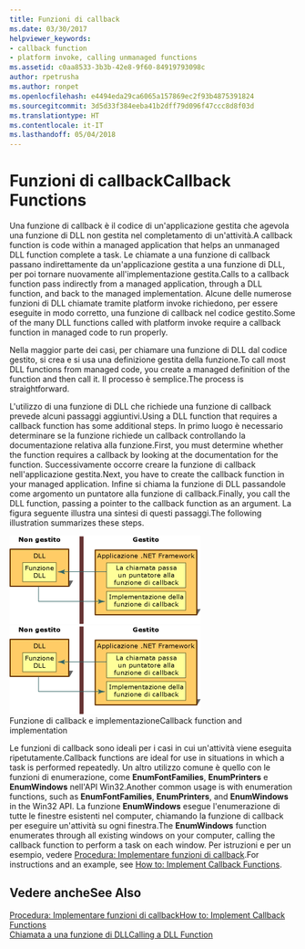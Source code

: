 ```yaml
---
title: Funzioni di callback
ms.date: 03/30/2017
helpviewer_keywords:
- callback function
- platform invoke, calling unmanaged functions
ms.assetid: c0aa8533-3b3b-42e8-9f60-84919793098c
author: rpetrusha
ms.author: ronpet
ms.openlocfilehash: e4494eda29ca6065a157869ec2f93b4875391824
ms.sourcegitcommit: 3d5d33f384eeba41b2dff79d096f47ccc8d8f03d
ms.translationtype: HT
ms.contentlocale: it-IT
ms.lasthandoff: 05/04/2018
---
```

# <a name="callback-functions"></a><span data-ttu-id="83aa3-102">Funzioni di callback</span><span class="sxs-lookup"><span data-stu-id="83aa3-102">Callback Functions</span></span>
<span data-ttu-id="83aa3-103">Una funzione di callback è il codice di un'applicazione gestita che agevola una funzione di DLL non gestita nel completamento di un'attività.</span><span class="sxs-lookup"><span data-stu-id="83aa3-103">A callback function is code within a managed application that helps an unmanaged DLL function complete a task.</span></span> <span data-ttu-id="83aa3-104">Le chiamate a una funzione di callback passano indirettamente da un'applicazione gestita a una funzione di DLL, per poi tornare nuovamente all'implementazione gestita.</span><span class="sxs-lookup"><span data-stu-id="83aa3-104">Calls to a callback function pass indirectly from a managed application, through a DLL function, and back to the managed implementation.</span></span> <span data-ttu-id="83aa3-105">Alcune delle numerose funzioni di DLL chiamate tramite platform invoke richiedono, per essere eseguite in modo corretto, una funzione di callback nel codice gestito.</span><span class="sxs-lookup"><span data-stu-id="83aa3-105">Some of the many DLL functions called with platform invoke require a callback function in managed code to run properly.</span></span>  
  
 <span data-ttu-id="83aa3-106">Nella maggior parte dei casi, per chiamare una funzione di DLL dal codice gestito, si crea e si usa una definizione gestita della funzione.</span><span class="sxs-lookup"><span data-stu-id="83aa3-106">To call most DLL functions from managed code, you create a managed definition of the function and then call it.</span></span> <span data-ttu-id="83aa3-107">Il processo è semplice.</span><span class="sxs-lookup"><span data-stu-id="83aa3-107">The process is straightforward.</span></span>  
  
 <span data-ttu-id="83aa3-108">L'utilizzo di una funzione di DLL che richiede una funzione di callback prevede alcuni passaggi aggiuntivi.</span><span class="sxs-lookup"><span data-stu-id="83aa3-108">Using a DLL function that requires a callback function has some additional steps.</span></span> <span data-ttu-id="83aa3-109">In primo luogo è necessario determinare se la funzione richiede un callback controllando la documentazione relativa alla funzione.</span><span class="sxs-lookup"><span data-stu-id="83aa3-109">First, you must determine whether the function requires a callback by looking at the documentation for the function.</span></span> <span data-ttu-id="83aa3-110">Successivamente occorre creare la funzione di callback nell'applicazione gestita.</span><span class="sxs-lookup"><span data-stu-id="83aa3-110">Next, you have to create the callback function in your managed application.</span></span> <span data-ttu-id="83aa3-111">Infine si chiama la funzione di DLL passandole come argomento un puntatore alla funzione di callback.</span><span class="sxs-lookup"><span data-stu-id="83aa3-111">Finally, you call the DLL function, passing a pointer to the callback function as an argument.</span></span> <span data-ttu-id="83aa3-112">La figura seguente illustra una sintesi di questi passaggi.</span><span class="sxs-lookup"><span data-stu-id="83aa3-112">The following illustration summarizes these steps.</span></span>  
  
 <span data-ttu-id="83aa3-113">![Callback di platform invoke](../../../docs/framework/interop/media/pinvokecallback.gif "pinvokecallback")</span><span class="sxs-lookup"><span data-stu-id="83aa3-113">![Platform invoke callback](../../../docs/framework/interop/media/pinvokecallback.gif "pinvokecallback")</span></span>  
<span data-ttu-id="83aa3-114">Funzione di callback e implementazione</span><span class="sxs-lookup"><span data-stu-id="83aa3-114">Callback function and implementation</span></span>  
  
 <span data-ttu-id="83aa3-115">Le funzioni di callback sono ideali per i casi in cui un'attività viene eseguita ripetutamente.</span><span class="sxs-lookup"><span data-stu-id="83aa3-115">Callback functions are ideal for use in situations in which a task is performed repeatedly.</span></span> <span data-ttu-id="83aa3-116">Un altro utilizzo comune è quello con le funzioni di enumerazione, come **EnumFontFamilies**, **EnumPrinters** e **EnumWindows** nell'API Win32.</span><span class="sxs-lookup"><span data-stu-id="83aa3-116">Another common usage is with enumeration functions, such as **EnumFontFamilies**, **EnumPrinters**, and **EnumWindows** in the Win32 API.</span></span> <span data-ttu-id="83aa3-117">La funzione **EnumWindows** esegue l'enumerazione di tutte le finestre esistenti nel computer, chiamando la funzione di callback per eseguire un'attività su ogni finestra.</span><span class="sxs-lookup"><span data-stu-id="83aa3-117">The **EnumWindows** function enumerates through all existing windows on your computer, calling the callback function to perform a task on each window.</span></span> <span data-ttu-id="83aa3-118">Per istruzioni e per un esempio, vedere [Procedura: Implementare funzioni di callback](../../../docs/framework/interop/how-to-implement-callback-functions.md).</span><span class="sxs-lookup"><span data-stu-id="83aa3-118">For instructions and an example, see [How to: Implement Callback Functions](../../../docs/framework/interop/how-to-implement-callback-functions.md).</span></span>  
  
## <a name="see-also"></a><span data-ttu-id="83aa3-119">Vedere anche</span><span class="sxs-lookup"><span data-stu-id="83aa3-119">See Also</span></span>  
 [<span data-ttu-id="83aa3-120">Procedura: Implementare funzioni di callback</span><span class="sxs-lookup"><span data-stu-id="83aa3-120">How to: Implement Callback Functions</span></span>](../../../docs/framework/interop/how-to-implement-callback-functions.md)  
 [<span data-ttu-id="83aa3-121">Chiamata a una funzione di DLL</span><span class="sxs-lookup"><span data-stu-id="83aa3-121">Calling a DLL Function</span></span>](../../../docs/framework/interop/calling-a-dll-function.md)
